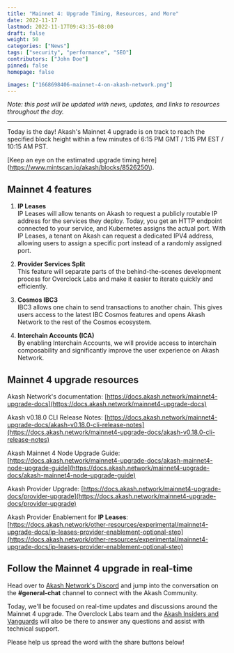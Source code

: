```yaml
---
title: "Mainnet 4: Upgrade Timing, Resources, and More"
date: 2022-11-17
lastmod: 2022-11-17T09:43:35-08:00
draft: false
weight: 50
categories: ["News"]
tags: ["security", "performance", "SEO"]
contributors: ["John Doe"]
pinned: false
homepage: false

images: ["1668698406-mainnet-4-on-akash-network.png"]
---
```

_Note: this post will be updated with news, updates, and links to resources throughout the day._

* * *

Today is the day! Akash's Mainnet 4 upgrade is on track to reach the specified block height within a few minutes of 6:15 PM GMT / 1:15 PM EST / 10:15 AM PST.

[Keep an eye on the estimated upgrade timing here](https://www.mintscan.io/akash/blocks/8526250\).

Mainnet 4 features
------------------

1.  **IP Leases**  
    IP Leases will allow tenants on Akash to request a publicly routable IP address for the services they deploy. Today, you get an HTTP endpoint connected to your service, and Kubernetes assigns the actual port. With IP Leases, a tenant on Akash can request a dedicated IPV4 address, allowing users to assign a specific port instead of a randomly assigned port.
    
2.  **Provider Services Split**  
    This feature will separate parts of the behind-the-scenes development process for Overclock Labs and make it easier to iterate quickly and efficiently.
    
3.  **Cosmos IBC3**  
    IBC3 allows one chain to send transactions to another chain. This gives users access to the latest IBC Cosmos features and opens Akash Network to the rest of the Cosmos ecosystem.
    
4.  **Interchain Accounts (ICA)**  
    By enabling Interchain Accounts, we will provide access to interchain composability and significantly improve the user experience on Akash Network.
    

Mainnet 4 upgrade resources
---------------------------

Akash Network's documentation: [https://docs.akash.network/mainnet4-upgrade-docs](https://docs.akash.network/mainnet4-upgrade-docs)

Akash v0.18.0 CLI Release Notes: [https://docs.akash.network/mainnet4-upgrade-docs/akash-v0.18.0-cli-release-notes](https://docs.akash.network/mainnet4-upgrade-docs/akash-v0.18.0-cli-release-notes)

Akash Mainnet 4 Node Upgrade Guide: [https://docs.akash.network/mainnet4-upgrade-docs/akash-mainnet4-node-upgrade-guide](https://docs.akash.network/mainnet4-upgrade-docs/akash-mainnet4-node-upgrade-guide)

Akash Provider Upgrade: [https://docs.akash.network/mainnet4-upgrade-docs/provider-upgrade](https://docs.akash.network/mainnet4-upgrade-docs/provider-upgrade)

Akash Provider Enablement for **IP Leases**: [https://docs.akash.network/other-resources/experimental/mainnet4-upgrade-docs/ip-leases-provider-enablement-optional-step](https://docs.akash.network/other-resources/experimental/mainnet4-upgrade-docs/ip-leases-provider-enablement-optional-step)

Follow the Mainnet 4 upgrade in real-time
-----------------------------------------

Head over to [Akash Network's Discord](https://discord.com/invite/akash) and jump into the conversation on the **#general-chat** channel to connect with the Akash Community.

Today, we'll be focused on real-time updates and discussions around the Mainnet 4 upgrade. The Overclock Labs team and the [Akash Insiders and Vanguards](https://akash.network/community) will also be there to answer any questions and assist with technical support.

Please help us spread the word with the share buttons below!